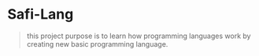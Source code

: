 # Safi-Lang

> this project purpose is to learn how programming languages work by creating new basic programming language.
